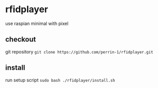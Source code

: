 # rfidplayer
use raspian minimal with pixel

## checkout 
git repository
`git clone https://github.com/perrin-1/rfidplayer.git`

## install
run setup script 
`sudo bash ./rfidplayer/install.sh`

